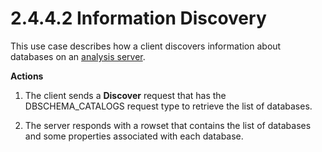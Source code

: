 <html dir="LTR" xmlns:mshelp="http://msdn.microsoft.com/mshelp" xmlns:ddue="http://ddue.schemas.microsoft.com/authoring/2003/5" xmlns:xlink="http://www.w3.org/1999/xlink" xmlns:tool="http://www.microsoft.com/tooltip">
    <head>
        <meta http-equiv="Content-Type" content="text/html; CHARSET=utf-8"></meta>
        <meta name="save" content="history"></meta>
        <title>2.4.4.2 Information Discovery</title>
        <xml>
            <mshelp:toctitle title="2.4.4.2 Information Discovery"></mshelp:toctitle>
            <mshelp:rltitle title="[MS-SSSO]: Information Discovery"></mshelp:rltitle>
            <mshelp:keyword index="A" term="3e37f42a-cb70-4b23-87c6-c72f8b93e7cd"></mshelp:keyword>
            <mshelp:attr name="DCSext.ContentType" value="open specification"></mshelp:attr>
            <mshelp:attr name="AssetID" value="3e37f42a-cb70-4b23-87c6-c72f8b93e7cd"></mshelp:attr>
            <mshelp:attr name="TopicType" value="kbRef"></mshelp:attr>
            <mshelp:attr name="DCSext.Title" value="[MS-SSSO]: Information Discovery" />
        </xml>
    </head>
    <body>
        <div id="header">
            <h1 class="heading">2.4.4.2 Information Discovery</h1>
        </div>
        <div id="mainSection">
            <div id="mainBody">
                <div id="allHistory" class="saveHistory"></div>
                <div id="sectionSection0" class="section" name="collapseableSection">
                    

<p>This use case describes how a client discovers information
about databases on an <a href="20049766-3c6e-4f20-a20e-64785e88f6f2.html#gt_3f8f73d9-c597-447c-b67e-47ec9930a916">analysis
server</a>.</p>

<p><b>Actions</b></p>

<ol><li><p><span>    </span>The client sends
a <b>Discover</b> request that has the DBSCHEMA_CATALOGS request type to
retrieve the list of databases.</p>

</li><li><p><span>    </span>The server
responds with a rowset that contains the list of databases and some properties
associated with each database.</p>

</li></ol>
                </div>
            </div>
        </div>
    </body>
</html>